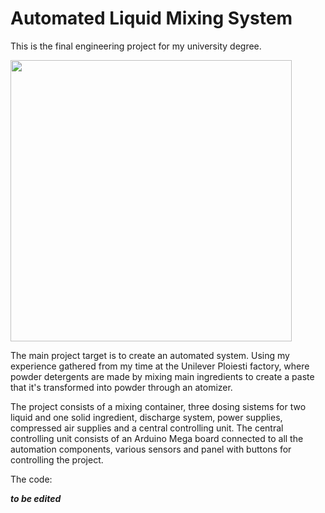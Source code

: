 # Automated Liquid Mixing System

This is the final engineering project for my university degree.

<img src="Photos/IMG_3699b.JPG" width=450>

The main project target is to create an automated system. Using my experience gathered from my time at the Unilever Ploiesti factory, where powder detergents are made by mixing main ingredients to create a paste that it's transformed into powder through an atomizer.

The project consists of a mixing container, three dosing sistems for two liquid and one solid ingredient, discharge system, power supplies, compressed air supplies and a central controlling unit. The central controlling unit consists of an Arduino Mega board connected to all the automation components, various sensors and panel with buttons for controlling the project.

The code:

***to be edited***
